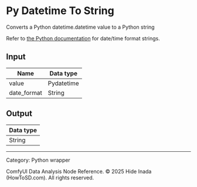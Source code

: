 # Py Datetime To String
Converts a Python datetime.datetime value to a Python string

Refer to [the Python documentation](https://docs.python.org/3/library/datetime.html#strftime-and-strptime-behavior) for date/time format strings.

## Input
| Name | Data type |
|---|---|
| value | Pydatetime |
| date_format | String |

## Output
| Data type |
|---|
| String |

<HR>
Category: Python wrapper

ComfyUI Data Analysis Node Reference. © 2025 Hide Inada (HowToSD.com). All rights reserved.
